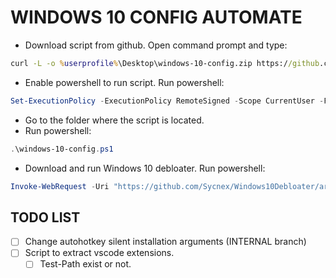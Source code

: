 # **WINDOWS 10 CONFIG AUTOMATE**

- Download script from github. Open command prompt and type:

```cmd
curl -L -o %userprofile%\Desktop\windows-10-config.zip https://github.com/mhafiz87/windows-10-config/archive/master.zip
```

- Enable powershell to run script. Run powershell:

```powershell
Set-ExecutionPolicy -ExecutionPolicy RemoteSigned -Scope CurrentUser -Force -SkipPublisherCheck
```

- Go to the folder where the script is located.
- Run powershell:

```powershell
.\windows-10-config.ps1
```

- Download and run Windows 10 debloater. Run powershell:

```powershell
Invoke-WebRequest -Uri "https://github.com/Sycnex/Windows10Debloater/archive/master.zip" -OutFile "$env:USERPROFILE\Desktop\Windows10Debloater.zip"
```

## TODO LIST

- [ ] Change autohotkey silent installation arguments (INTERNAL branch)
- [ ] Script to extract vscode extensions.
  - [ ] Test-Path exist or not.
